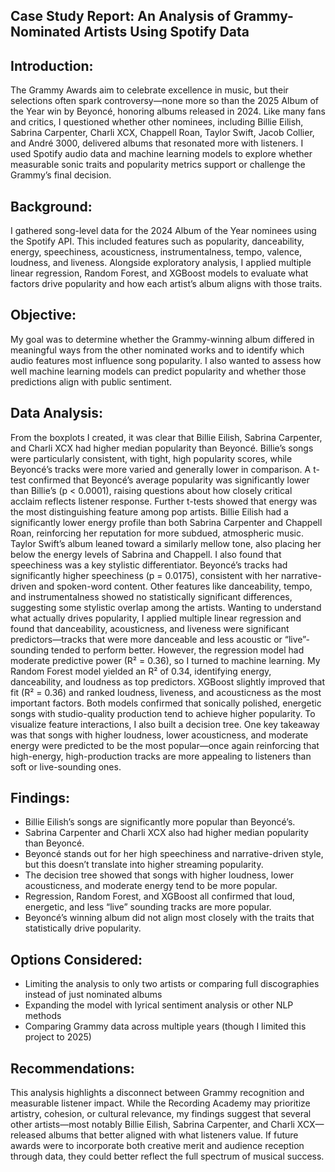 ## Case Study Report: An Analysis of Grammy-Nominated Artists Using Spotify Data
## Introduction:
The Grammy Awards aim to celebrate excellence in music, but their selections often spark controversy—none more so than the 2025 Album of the Year win by Beyoncé, honoring albums released in 2024. Like many fans and critics, I questioned whether other nominees, including Billie Eilish, Sabrina Carpenter, Charli XCX, Chappell Roan, Taylor Swift, Jacob Collier, and André 3000, delivered albums that resonated more with listeners. I used Spotify audio data and machine learning models to explore whether measurable sonic traits and popularity metrics support or challenge the Grammy’s final decision.

## Background:
I gathered song-level data for the 2024 Album of the Year nominees using the Spotify API. This included features such as popularity, danceability, energy, speechiness, acousticness, instrumentalness, tempo, valence, loudness, and liveness. Alongside exploratory analysis, I applied multiple linear regression, Random Forest, and XGBoost models to evaluate what factors drive popularity and how each artist’s album aligns with those traits.

## Objective:
My goal was to determine whether the Grammy-winning album differed in meaningful ways from the other nominated works and to identify which audio features most influence song popularity. I also wanted to assess how well machine learning models can predict popularity and whether those predictions align with public sentiment.

## Data Analysis:
From the boxplots I created, it was clear that Billie Eilish, Sabrina Carpenter, and Charli XCX had higher median popularity than Beyoncé. Billie’s songs were particularly consistent, with tight, high popularity scores, while Beyoncé’s tracks were more varied and generally lower in comparison. A t-test confirmed that Beyoncé’s average popularity was significantly lower than Billie’s (p < 0.0001), raising questions about how closely critical acclaim reflects listener response.
Further t-tests showed that energy was the most distinguishing feature among pop artists. Billie Eilish had a significantly lower energy profile than both Sabrina Carpenter and Chappell Roan, reinforcing her reputation for more subdued, atmospheric music. Taylor Swift’s album leaned toward a similarly mellow tone, also placing her below the energy levels of Sabrina and Chappell.
I also found that speechiness was a key stylistic differentiator. Beyoncé’s tracks had significantly higher speechiness (p = 0.0175), consistent with her narrative-driven and spoken-word content. Other features like danceability, tempo, and instrumentalness showed no statistically significant differences, suggesting some stylistic overlap among the artists.
Wanting to understand what actually drives popularity, I applied multiple linear regression and found that danceability, acousticness, and liveness were significant predictors—tracks that were more danceable and less acoustic or “live”-sounding tended to perform better. However, the regression model had moderate predictive power (R² = 0.36), so I turned to machine learning.
My Random Forest model yielded an R² of 0.34, identifying energy, danceability, and loudness as top predictors. XGBoost slightly improved that fit (R² = 0.36) and ranked loudness, liveness, and acousticness as the most important factors. Both models confirmed that sonically polished, energetic songs with studio-quality production tend to achieve higher popularity.
To visualize feature interactions, I also built a decision tree. One key takeaway was that songs with higher loudness, lower acousticness, and moderate energy were predicted to be the most popular—once again reinforcing that high-energy, high-production tracks are more appealing to listeners than soft or live-sounding ones.

## Findings:
- Billie Eilish’s songs are significantly more popular than Beyoncé’s.
- Sabrina Carpenter and Charli XCX also had higher median popularity than Beyoncé.
- Beyoncé stands out for her high speechiness and narrative-driven style, but this doesn’t translate into higher streaming popularity.
- The decision tree showed that songs with higher loudness, lower acousticness, and moderate energy tend to be more popular.
- Regression, Random Forest, and XGBoost all confirmed that loud, energetic, and less “live” sounding tracks are more popular.
- Beyoncé’s winning album did not align most closely with the traits that statistically drive popularity.

## Options Considered:
- Limiting the analysis to only two artists or comparing full discographies instead of just nominated albums
- Expanding the model with lyrical sentiment analysis or other NLP methods
- Comparing Grammy data across multiple years (though I limited this project to 2025)

## Recommendations:
This analysis highlights a disconnect between Grammy recognition and measurable listener impact. While the Recording Academy may prioritize artistry, cohesion, or cultural relevance, my findings suggest that several other artists—most notably Billie Eilish, Sabrina Carpenter, and Charli XCX—released albums that better aligned with what listeners value. If future awards were to incorporate both creative merit and audience reception through data, they could better reflect the full spectrum of musical success.
